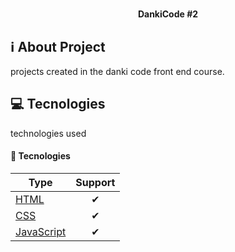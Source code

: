<h1 align="center">
   
</h1>


<h4 align="center">
  DankiCode #2
</h4>


## ℹ️ About Project



  <p>   
projects created in the danki code front end course.
  </p>



## 💻 Tecnologies

technologies used

#### 🔨 Tecnologies

| Type                | Support   |
|---------------------|:---------:|
| [HTML]()                          | ✔         | 
| [CSS]()         | ✔         |
| [JavaScript]()   | ✔         |


